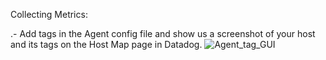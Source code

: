 Collecting Metrics:

.- Add tags in the Agent config file and show us a screenshot of your host and its tags on the Host Map page in Datadog.
![Agent_tag_GUI](https://github.com/aesteban00/screenshots/Agent_tag_GUI.png)

